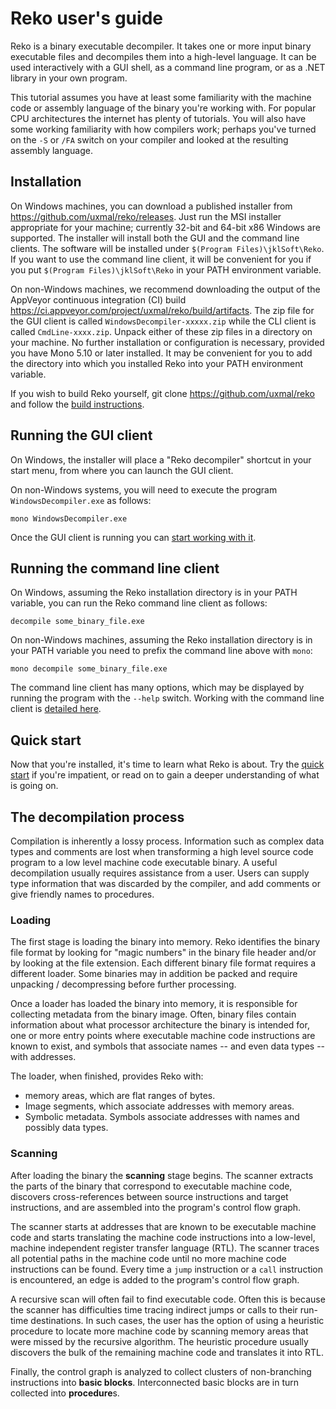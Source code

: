 # Reko user's guide

Reko is a binary executable decompiler. It takes one or more input binary executable files and
decompiles them into a high-level language. It can be used interactively with a GUI shell, 
as a command line program, or as a .NET library in your own program.

This tutorial assumes you have at least some familiarity with the machine code or
assembly language of the binary you're working with. For popular CPU architectures
the internet has plenty of tutorials. You will also have some working familiarity with
how compilers work; perhaps you've turned on the `-S` or `/FA` switch on your compiler and
looked at the resulting assembly language. 

## Installation
On Windows machines, you can download a published installer from https://github.com/uxmal/reko/releases. 
Just run the MSI installer appropriate for your machine; currently 32-bit and 64-bit x86 Windows 
are supported. The installer will install both the GUI and the command line clients. The software will
be installed under `$(Program Files)\jklSoft\Reko`. If you want to use the command line client, it will
be convenient for you if you put `$(Program Files)\jklSoft\Reko` in your PATH environment variable.

On non-Windows machines, we recommend downloading the output of the AppVeyor continuous integration
(CI) build https://ci.appveyor.com/project/uxmal/reko/build/artifacts. The zip file for the GUI client
is called `WindowsDecompiler-xxxxx.zip` while the CLI client is called `CmdLine-xxxx.zip`. Unpack either 
of these zip files in a directory on your machine. No further installation or configuration is 
necessary, provided you have Mono 5.10 or later installed. It may be convenient for you to add the
directory into which you installed Reko into your PATH environment variable.

If you wish to build Reko yourself, git clone https://github.com/uxmal/reko and follow the 
[build instructions](../build.md).

## Running the GUI client
On Windows, the installer will place a "Reko decompiler" shortcut in your start menu, from where you can 
launch the GUI client.

On non-Windows systems, you will need to execute the program `WindowsDecompiler.exe` 
as follows:
```
mono WindowsDecompiler.exe
```
Once the GUI client is running you can [start working with it](gui.md).

## Running the command line client
On Windows, assuming the Reko installation directory is in your PATH variable, you 
can run the Reko command line client as follows:
```
decompile some_binary_file.exe
```
On non-Windows machines, assuming the Reko installation directory is in your PATH
variable you need to prefix the command line above with `mono`:
```
mono decompile some_binary_file.exe
```
The command line client has many options, which may be displayed by running the
program with the `--help` switch. Working with the command line client is
[detailed here](cli.md).

## Quick start
Now that you're installed, it's time to learn what Reko is about. 
Try the [quick start](quickstart.md) if you're impatient, or read on to gain
a deeper understanding of what is going on.

## The decompilation process
Compilation is inherently a lossy process. Information such as complex
data types and comments are lost when transforming a high level source code 
program to a low level machine code executable binary. A useful decompilation
usually requires assistance from a user. Users can supply type information that
was discarded by the compiler, and add comments or give friendly names to
procedures. 

### Loading
The first stage is loading the binary into memory. Reko identifies the binary file format by
looking for "magic numbers" in the binary file header and/or by looking at the file extension.
Each different binary file format requires a different loader. Some binaries may in addition 
be packed and require unpacking / decompressing before further processing.

Once a loader has loaded the binary into memory, it is responsible for collecting metadata
from the binary image. Often, binary files contain information about what processor architecture
the binary is intended for, one or more entry points where executable machine code instructions
are known to exist, and symbols that associate names -- and even data types -- with addresses.

The loader, when finished, provides Reko with:
* memory areas, which are flat ranges of bytes.
* Image segments, which associate addresses with memory areas.
* Symbolic metadata. Symbols associate addresses with names and possibly data types.

### Scanning
After loading the binary the **scanning** stage begins. The scanner extracts the parts of the
binary that correspond to executable machine code, discovers cross-references between source
instructions and target instructions, and are assembled into the program's control flow graph.

The scanner starts at addresses that are known to be executable machine code and starts
translating the machine code instructions into a low-level, machine independent
register transfer language (RTL). The scanner traces all potential paths in the machine code
until no more machine code instructions can be found. Every time a `jump` instruction or
a `call` instruction is encountered, an edge is added to the program's control flow graph.

A recursive scan will often fail to find executable code. Often this is because the scanner 
has difficulties time tracing indirect jumps or calls to their run-time destinations. In such cases,
the user has the option of using a heuristic procedure to locate more machine code by
scanning memory areas that were missed by the recursive algorithm. The heuristic procedure
usually discovers the bulk of the remaining machine code and translates it into RTL.

Finally, the control graph is analyzed to collect clusters of non-branching 
instructions into **basic blocks**. Interconnected basic blocks are in turn collected 
into **procedure**s.


